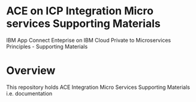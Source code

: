 # ACE on ICP Integration Micro services Supporting Materials

IBM App Connect Enteprise on IBM Cloud Private to Microservices Principles - Supporting Materials 


# Overview

This repository holds ACE Integration Micro Services Supporting Materials i.e. documentation

